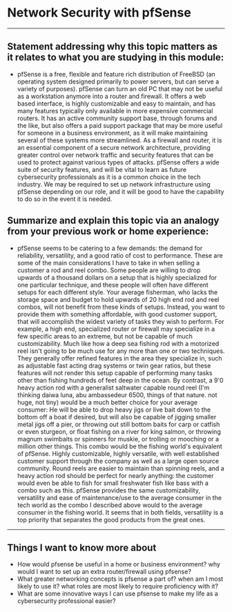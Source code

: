 # Network Security with pfSense
---
## Statement addressing why this topic matters as it relates to what you are studying in this module:
- pfSense is a free, flexible and feature rich distribution of FreeBSD (an operating system designed primarily to power servers, but can serve a variety of purposes). pfSense can turn an old PC that may not be useful as a workstation anymore into a router and firewall. It offers a web based interface, is highly customizable and easy to maintain, and has many features typically only available in more expensive commercial routers. It has an active community support base, through forums and the like, but also offers a paid support package that may be more useful for someone in a business environment, as it will make maintaining several of these systems more streamlined. As a firewall and router, it is an essential component of a secure network architecture, providing greater control over network traffic and security features that can be used to protect against various types of attacks. pfSense offers a wide suite of security features, and will be vital to learn as future cybersecurity professionals as it is a common choice in the tech industry. We may be required to set up network infrastructure using pfSense depending on our role, and it will be good to have the capability to do so in the event it is needed. 
## Summarize and explain this topic via an analogy from your previous work or home experience:
- pfSense seems to be catering to a few demands: the demand for reliability, versatility, and a good ratio of cost to performance. These are some of the main considerations I have to take in when selling a customer a rod and reel combo. Some people are willing to drop upwards of a thousand dollars on a setup that is highly specialized for one particular technique, and these people will often have different setups for each different style. Your average fisherman, who lacks the storage space and budget to hold upwards of 20 high end rod and reel combos, will not benefit from these kinds of setups. Instead, you want to provide them with something affordable, with good customer support, that will accomplish the widest variety of tasks they wish to perform. For example, a high end, specialized router or firewall may specialize in a few specific areas to an extreme, but not be capable of much customizability. Much like how a deep sea fishing rod with a motorized reel isn't going to be much use for any more than one or two techniques. They generally offer refined features in the area they specialize in, such as adjustable fast acting drag systems or twin gear ratios, but these features will not render this setup capable of performing many tasks other than fishing hundreds of feet deep in the ocean. By contrast, a 9'0 heavy action rod with a generalist saltwater capable round reel (I'm thinking daiwa luna, abu ambassedeur 6500, things of that nature. not huge, not tiny) would be a much better choice for your average consumer: He will be able to drop heavy jigs or live bait down to the bottom off a boat if desired, but will also be capable of jigging smaller metal jigs off a pier, or throwing out still bottom baits for carp or catfish or even sturgeon, or float fishing on a river for king salmon, or throwing magnum swimbaits or spinners for muskie, or trolling or mooching or a million other things. This combo would be the fishing world's equivalent of pfSense. Highly customizable, highly versatile, with well established customer support through the company as well as a large open source community. Round reels are easier to maintain than spinning reels, and a heavy action rod should be perfect for nearly anything: the customer would even be able to fish for small freshwater fish like bass with a combo such as this. pfSense provides the same customizability, versatility and ease of maintenance/use to the average consumer in the tech world as the combo I described above would to the average consumer in the fishing world. It seems that in both fields, versatility is a top priority that separates the good products from the great ones.
---
## Things I want to know more about
- How would pfsense be useful in a home or business environment? why would I want to set up an extra router/firewall using pfsense?
- What greater networking concepts is pfsense a part of? when am I most likely to use it? what roles are most likely to require proficiency with it?
- What are some innovative ways I can use pfsense to make my life as a cybersecurity professional easier?

